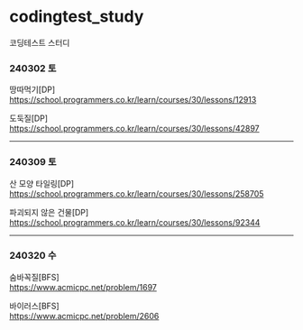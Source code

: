 # codingtest_study
코딩테스트 스터디

### 240302 토
땅따먹기[DP]  
https://school.programmers.co.kr/learn/courses/30/lessons/12913

도둑질[DP]  
https://school.programmers.co.kr/learn/courses/30/lessons/42897

---
### 240309 토
산 모양 타일링[DP]  
https://school.programmers.co.kr/learn/courses/30/lessons/258705

파괴되지 않은 건물[DP]  
https://school.programmers.co.kr/learn/courses/30/lessons/92344

---
### 240320 수
숨바꼭질[BFS]  
https://www.acmicpc.net/problem/1697

바이러스[BFS]  
https://www.acmicpc.net/problem/2606
